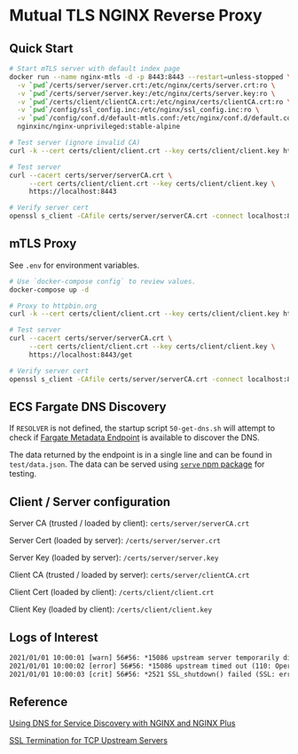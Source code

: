 # Mutual TLS NGINX Reverse Proxy

## Quick Start

```sh
# Start mTLS server with default index page
docker run --name nginx-mtls -d -p 8443:8443 --restart=unless-stopped \
  -v `pwd`/certs/server/server.crt:/etc/nginx/certs/server.crt:ro \
  -v `pwd`/certs/server/server.key:/etc/nginx/certs/server.key:ro \
  -v `pwd`/certs/client/clientCA.crt:/etc/nginx/certs/clientCA.crt:ro \
  -v `pwd`/config/ssl_config.inc:/etc/nginx/ssl_config.inc:ro \
  -v `pwd`/config/conf.d/default-mtls.conf:/etc/nginx/conf.d/default.conf:ro \
  nginxinc/nginx-unprivileged:stable-alpine

# Test server (ignore invalid CA)
curl -k --cert certs/client/client.crt --key certs/client/client.key https://localhost:8443

# Test server
curl --cacert certs/server/serverCA.crt \
     --cert certs/client/client.crt --key certs/client/client.key \
     https://localhost:8443

# Verify server cert
openssl s_client -CAfile certs/server/serverCA.crt -connect localhost:8443
```

## mTLS Proxy

See `.env` for environment variables.

```sh
# Use `docker-compose config` to review values.
docker-compose up -d

# Proxy to httpbin.org
curl -k --cert certs/client/client.crt --key certs/client/client.key https://localhost:8443/get

# Test server
curl --cacert certs/server/serverCA.crt \
     --cert certs/client/client.crt --key certs/client/client.key \
     https://localhost:8443/get

# Verify server cert
openssl s_client -CAfile certs/server/serverCA.crt -connect localhost:8443
```

## ECS Fargate DNS Discovery

If `RESOLVER` is not defined, the startup script `50-get-dns.sh` will attempt to check if [Fargate Metadata Endpoint](https://docs.aws.amazon.com/AmazonECS/latest/userguide/task-metadata-endpoint-v4-fargate.html) is available to discover the DNS.

The data returned by the endpoint is in a single line and can be found in `test/data.json`. The data can be served using [`serve` npm package](https://www.npmjs.com/package/serve) for testing.

## Client / Server configuration

Server CA (trusted / loaded by client): `certs/server/serverCA.crt`

Server Cert (loaded by server): `/certs/server/server.crt`

Server Key (loaded by server): `/certs/server/server.key`

Client CA (trusted / loaded by server): `certs/server/clientCA.crt`

Client Cert (loaded by client): `/certs/client/client.crt`

Client Key (loaded by client): `/certs/client/client.key`

## Logs of Interest

```txt
2021/01/01 10:00:01 [warn] 56#56: *15086 upstream server temporarily disabled while connecting to upstream, client: 111.111.111.111, server: 0.0.0.0:8443, upstream: "100.100.100.100:80", bytes from/to client:75/0, bytes from/to upstream:0/0
2021/01/01 10:00:02 [error] 56#56: *15086 upstream timed out (110: Operation timed out) while connecting to upstream, client: 111.111.111.111, server: 0.0.0.0:8443, upstream: "100.100.100.100:80", bytes from/to client:75/0, bytes from/to upstream:0/0
2021/01/01 10:00:03 [crit] 56#56: *2521 SSL_shutdown() failed (SSL: error:14094123:SSL routines:ssl3_read_bytes:application data after close notify) while SSL handshaking, client: 111.111.111.111, server: 0.0.0.0:8443
```

## Reference

[Using DNS for Service Discovery with NGINX and NGINX Plus](https://www.nginx.com/blog/dns-service-discovery-nginx-plus/)

[SSL Termination for TCP Upstream Servers](https://docs.nginx.com/nginx/admin-guide/security-controls/terminating-ssl-tcp/)
